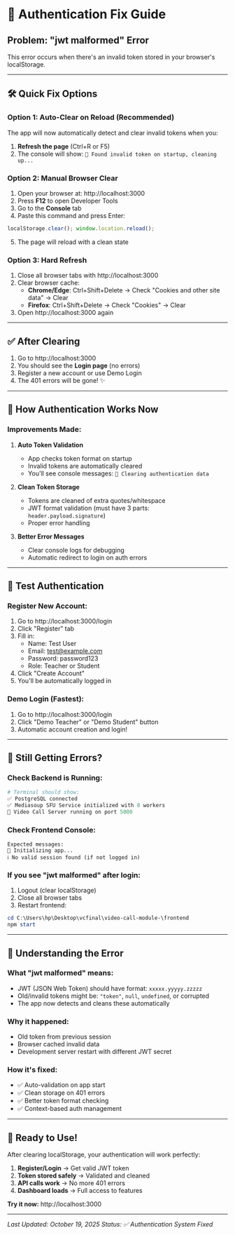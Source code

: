 # 🔧 Authentication Fix Guide

## Problem: "jwt malformed" Error

This error occurs when there's an invalid token stored in your browser's localStorage.

---

## 🛠️ Quick Fix Options

### Option 1: Auto-Clear on Reload (Recommended)
The app will now automatically detect and clear invalid tokens when you:
1. **Refresh the page** (Ctrl+R or F5)
2. The console will show: `🔧 Found invalid token on startup, cleaning up...`

### Option 2: Manual Browser Clear
1. Open your browser at: http://localhost:3000
2. Press **F12** to open Developer Tools
3. Go to the **Console** tab
4. Paste this command and press Enter:

```javascript
localStorage.clear(); window.location.reload();
```

5. The page will reload with a clean state

### Option 3: Hard Refresh
1. Close all browser tabs with http://localhost:3000
2. Clear browser cache:
   - **Chrome/Edge**: Ctrl+Shift+Delete → Check "Cookies and other site data" → Clear
   - **Firefox**: Ctrl+Shift+Delete → Check "Cookies" → Clear
3. Open http://localhost:3000 again

---

## ✅ After Clearing

1. Go to http://localhost:3000
2. You should see the **Login page** (no errors)
3. Register a new account or use Demo Login
4. The 401 errors will be gone! ✨

---

## 🔐 How Authentication Works Now

### Improvements Made:

1. **Auto Token Validation**
   - App checks token format on startup
   - Invalid tokens are automatically cleared
   - You'll see console messages: `🧹 Clearing authentication data`

2. **Clean Token Storage**
   - Tokens are cleaned of extra quotes/whitespace
   - JWT format validation (must have 3 parts: `header.payload.signature`)
   - Proper error handling

3. **Better Error Messages**
   - Clear console logs for debugging
   - Automatic redirect to login on auth errors

---

## 📝 Test Authentication

### Register New Account:
1. Go to http://localhost:3000/login
2. Click "Register" tab
3. Fill in:
   - Name: Test User
   - Email: test@example.com
   - Password: password123
   - Role: Teacher or Student
4. Click "Create Account"
5. You'll be automatically logged in

### Demo Login (Fastest):
1. Go to http://localhost:3000/login
2. Click "Demo Teacher" or "Demo Student" button
3. Automatic account creation and login!

---

## 🐛 Still Getting Errors?

### Check Backend is Running:
```powershell
# Terminal should show:
✅ PostgreSQL connected
✅ Mediasoup SFU Service initialized with 8 workers
🚀 Video Call Server running on port 5000
```

### Check Frontend Console:
```
Expected messages:
🚀 Initializing app...
ℹ️ No valid session found (if not logged in)
```

### If you see "jwt malformed" after login:
1. Logout (clear localStorage)
2. Close all browser tabs
3. Restart frontend:
```powershell
cd C:\Users\hp\Desktop\vcfinal\video-call-module-\frontend
npm start
```

---

## 🎯 Understanding the Error

### What "jwt malformed" means:
- JWT (JSON Web Token) should have format: `xxxxx.yyyyy.zzzzz`
- Old/invalid tokens might be: `"token"`, `null`, `undefined`, or corrupted
- The app now detects and cleans these automatically

### Why it happened:
- Old token from previous session
- Browser cached invalid data
- Development server restart with different JWT secret

### How it's fixed:
- ✅ Auto-validation on app start
- ✅ Clean storage on 401 errors
- ✅ Better token format checking
- ✅ Context-based auth management

---

## 🚀 Ready to Use!

After clearing localStorage, your authentication will work perfectly:

1. **Register/Login** → Get valid JWT token
2. **Token stored safely** → Validated and cleaned
3. **API calls work** → No more 401 errors
4. **Dashboard loads** → Full access to features

**Try it now:** http://localhost:3000

---

*Last Updated: October 19, 2025*
*Status: ✅ Authentication System Fixed*
